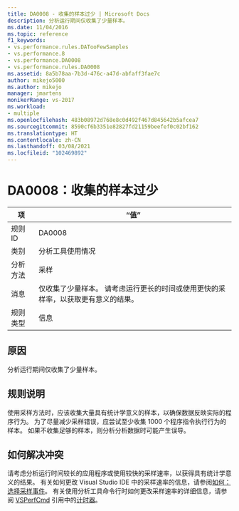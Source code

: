 ```yaml
---
title: DA0008 - 收集的样本过少 | Microsoft Docs
description: 分析运行期间仅收集了少量样本。
ms.date: 11/04/2016
ms.topic: reference
f1_keywords:
- vs.performance.rules.DATooFewSamples
- vs.performance.8
- vs.performance.DA0008
- vs.performance.rules.DA0008
ms.assetid: 8a5b78aa-7b3d-476c-a47d-abfaff3fae7c
author: mikejo5000
ms.author: mikejo
manager: jmartens
monikerRange: vs-2017
ms.workload:
- multiple
ms.openlocfilehash: 483b08972d768e8c0d492f467d845642b5afcea7
ms.sourcegitcommit: 8590cf6b3351e82827fd21159beefef0c02bf162
ms.translationtype: HT
ms.contentlocale: zh-CN
ms.lasthandoff: 03/08/2021
ms.locfileid: "102469892"
---
```

# <a name="da0008-few-samples-collected"></a>DA0008：收集的样本过少

|项|“值”|
|-|-|
|规则 ID|DA0008|
|类别|分析工具使用情况|
|分析方法|采样|
|消息|仅收集了少量样本。 请考虑运行更长的时间或使用更快的采样率，以获取更有意义的结果。|
|规则类型|信息|

## <a name="cause"></a>原因
 分析运行期间仅收集了少量样本。

## <a name="rule-description"></a>规则说明
 使用采样方法时，应该收集大量具有统计学意义的样本，以确保数据反映实际的程序行为。 为了尽量减少采样错误，应尝试至少收集 1000 个程序指令执行行为的样本。 如果不收集足够的样本，则分析分析数据时可能产生误导。

## <a name="how-to-fix-violations"></a>如何解决冲突
 请考虑分析运行时间较长的应用程序或使用较快的采样速率，以获得具有统计学意义的结果。 有关如何更改 Visual Studio IDE 中的采样速率的信息，请参阅[如何：选择采样事件](../profiling/how-to-choose-sampling-events.md)。 有关使用分析工具命令行时如何更改采样速率的详细信息，请参阅 [VSPerfCmd](../profiling/vsperfcmd.md) 引用中的[计时器](../profiling/timer.md)。
